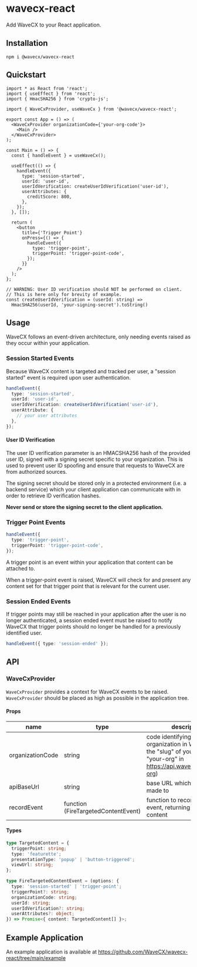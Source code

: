 # wavecx-react
Add WaveCX to your React application.

## Installation
`npm i @wavecx/wavecx-react`

## Quickstart
```tsx
import * as React from 'react';
import { useEffect } from 'react';
import { HmacSHA256 } from 'crypto-js';

import { WaveCxProvider, useWaveCx } from '@wavecx/wavecx-react';

export const App = () => (
  <WaveCxProvider organizationCode={'your-org-code'}>
    <Main />
  </WaveCxProvider>
);

const Main = () => {
  const { handleEvent } = useWaveCx();

  useEffect(() => {
    handleEvent({
      type: 'session-started',
      userId: 'user-id',
      userIdVerification: createUserIdVerification('user-id'),
      userAttributes: {
        creditScore: 800,
      },
    });
  }, []);

  return (
    <button
      title={'Trigger Point'}
      onPress={() => {
        handleEvent({
          type: 'trigger-point',
          triggerPoint: 'trigger-point-code',
        });
      }}
    />
  );
};

// WARNING: User ID verification should NOT be performed on client.
// This is here only for brevity of example.
const createUserIdVerification = (userId: string) =>
  HmacSHA256(userId, 'your-signing-secret').toString()
```

## Usage
WaveCX follows an event-driven architecture, only needing events
raised as they occur within your application.

### Session Started Events
Because WaveCX content is targeted and tracked per user,
a "session started" event is required upon user authentication.

```ts
handleEvent({
  type: 'session-started',
  userId: 'user-id',
  userIdVerification: createUserIdVerification('user-id'),
  userAttribute: {
    // your user attributes
  },
});
```

#### User ID Verification
The user ID verification parameter is an HMACSHA256 hash of the
provided user ID, signed with a signing secret specific to your
organization. This is used to prevent user ID spoofing and
ensure that requests to WaveCX are from authorized sources.

The signing secret should be stored only in a protected environment
(i.e. a backend service) which your client application can
communicate with in order to retrieve ID verification hashes.

**Never send or store the signing secret to the client application.**

### Trigger Point Events

```ts
handleEvent({
  type: 'trigger-point',
  triggerPoint: 'trigger-point-code',
});
```

A trigger point is an event within your application
that content can be attached to.

When a trigger-point event is raised, WaveCX will check for and
present any content set for that trigger point that is relevant
for the current user.

### Session Ended Events
If trigger points may still be reached in your application
after the user is no longer authenticated, a session ended
event must be raised to notify WaveCX that trigger points
should no longer be handled for a previously identified user.

```ts
handleEvent({ type: 'session-ended' });
```

## API

### WaveCxProvider
`WaveCxProvider` provides a context for WaveCX events to be raised.
`WaveCxProvider` should be placed as high as possible in the
application tree.
#### Props
| name             | type                                | description                                                                                                                     | required | default                                                         |
|------------------|-------------------------------------|---------------------------------------------------------------------------------------------------------------------------------|----------|-----------------------------------------------------------------|
| organizationCode | string                              | code identifying your organization in WaveCX (i.e. the "slug" of your API URL -- "your-org" in https://api.wavecx.com/your-org) | true     |                                                                 |
| apiBaseUrl       | string                              | base URL which API calls are made to                                                                                            | false    | https://api.wavecx.com                                          |
| recordEvent      | function (FireTargetedContentEvent) | function to record a raised event, returning relevant content                                                                   | false    | fireTargetedContentEventViaApi (makes real calls to WaveCX API) |
#### Types
```ts
type TargetedContent = {
  triggerPoint: string;
  type: 'featurette';
  presentationType: 'popup' | 'button-triggered';
  viewUrl: string;
};

type FireTargetedContentEvent = (options: {
  type: 'session-started' | 'trigger-point';
  triggerPoint?: string;
  organizationCode: string;
  userId: string;
  userIdVerification?: string;
  userAttributes?: object;
}) => Promise<{ content: TargetedContent[] }>;
```

## Example Application
An example application is available at https://github.com/WaveCX/wavecx-react/tree/main/example
